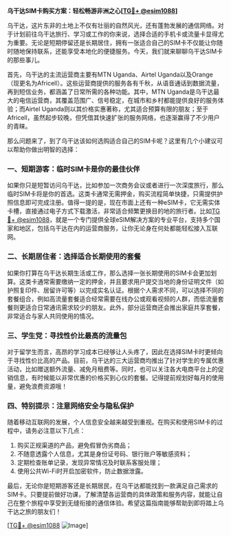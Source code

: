 **乌干达SIM卡购买方案：轻松畅游非洲之心[[TG💪+ @esim1088](https://t.me/s/esim1088)]**

乌干达，这片东非的土地上不仅有壮丽的自然风光，还有蓬勃发展的通信网络。对于计划前往乌干达旅行、学习或工作的你来说，选择合适的手机卡或流量卡显得尤为重要。无论是短期停留还是长期居住，拥有一张适合自己的SIM卡不仅能让你随时随地保持联系，还能享受本地化的便捷服务。今天，我们就来聊聊乌干达SIM卡的那些事儿。

首先，乌干达的主流运营商主要有MTN Uganda、Airtel Uganda以及Orange（现更名为Africell）。这些运营商提供的服务各有千秋，从语音通话到数据流量，再到短信业务，都涵盖了日常所需的各种功能。其中，MTN Uganda是乌干达最大的电信运营商，其覆盖范围广、信号稳定，在城市和乡村都能提供良好的服务体验；而Airtel Uganda则以其价格实惠著称，尤其适合预算有限的朋友；至于Africell，虽然起步较晚，但凭借其快速扩张的服务网络，也逐渐赢得了不少用户的青睐。

那么问题来了，到了乌干达该如何选购适合自己的SIM卡呢？这里有几个小建议可以帮助你做出明智的选择：

### 一、短期游客：临时SIM卡是你的最佳伙伴

如果你只是短暂访问乌干达，比如参加一次商务会议或者进行一次深度旅行，那么临时SIM卡将是你的首选。这类卡通常无需押金，购买流程简单快捷，只需提供护照信息即可完成注册。值得一提的是，现在市面上还有一种eSIM卡，它无需实体卡槽，直接通过电子方式下载激活，非常适合频繁更换目的地的旅行者。比如[TG💪+ @esim1088](https://t.me/s/esim1088)，就是一个专门提供全球eSIM解决方案的专业平台，支持多个国家和地区，包括乌干达在内的运营商服务，让你无论身在何处都能轻松接入互联网。

### 二、长期居住者：选择适合长期使用的套餐

如果你打算在乌干达长期生活或工作，那么选择一张长期使用的SIM卡会更加划算。这类卡通常需要缴纳一定的押金，并且要求用户提交当地的身份证明文件（如护照复印件、居留许可等）以完成实名认证。根据个人需求不同，可以选择不同的套餐组合，例如高流量套餐适合经常需要在线办公或观看视频的人群，而低流量套餐则更适合日常通讯需求较少的朋友。此外，部分运营商还会推出家庭共享套餐，非常适合与家人共同使用的情况。

### 三、学生党：寻找性价比最高的流量包

对于留学生而言，高昂的学习成本已经够让人头疼了，因此在选择SIM卡时更倾向于寻找性价比高的产品。目前，乌干达的三大运营商均推出了针对学生的专属优惠活动，比如赠送额外流量、减免月租费等。同时，也可以关注各大电商平台上的促销信息，有时候能以非常优惠的价格买到心仪的套餐。记得提前规划好每月的使用量，避免浪费资源哦！

### 四、特别提示：注意网络安全与隐私保护

随着移动互联网的发展，个人信息安全越来越受到重视。在购买和使用SIM卡的过程中，请务必注意以下几点：
1. 购买正规渠道的产品，避免假冒伪劣商品；
2. 不随意透露个人信息，尤其是身份证号码、银行账户等敏感资料；
3. 定期检查账单记录，发现异常情况及时联系客服处理；
4. 使用公共Wi-Fi时开启加密软件，防止数据泄露。

最后，无论你是短期游客还是长期居民，在乌干达都能找到一款满足自己需求的SIM卡。只要提前做好功课，了解清楚各运营商的具体政策和服务内容，就能让自己在整个旅程中享受到无缝衔接的通信体验。希望这篇指南能够帮助到即将踏上乌干达之旅的朋友们！

[[TG💪+ @esim1088](https://t.me/s/esim1088) ![Image](https://i.postimg.cc/4NQfJmqS/Snipaste-2025-05-13-00-14-12.png)]
